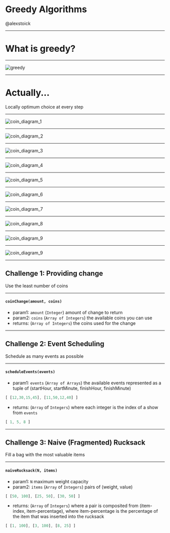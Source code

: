 # Greedy Algorithms
@alexstoick

---

# What is greedy?

---

![greedy](https://photos-4.dropbox.com/t/2/AAAXSaWO16lj63RQdSHTWKmQMNQmzxE-wwLUDrf7p6hpdg/12/13711485/png/32x32/1/_/1/2/Screenshot%202016-05-17%2013.55.10.png/EKGOmAoYyPHHAiABKAE/092AuAh6UuToBQNwSXVfwTAX1FGHAD5__X2tjy2lk_A?size=2048x1536&size_mode=3)

---

# Actually...

Locally optimum choice at every step

---

![coin_diagram_1](https://photos-6.dropbox.com/t/2/AADjH3TVgWYn3qf9L06cNLWY3AdLTccBYEshkgeEe0IxiA/12/13711485/png/32x32/1/_/1/2/change-4.png/EKGOmAoYivLHAiABKAE/0GmXuJ78aIPlPdk5PXl0MTSAUN6rq-o0PIE4apkoJIY?size=2048x1536&size_mode=3)

---

![coin_diagram_2](https://photos-1.dropbox.com/t/2/AABGgVvp4QgM-FJuUimPFkKdUWLCsSsfoBi2bhFeC5PGDg/12/13711485/png/32x32/1/_/1/2/change-5.png/EKGOmAoYivLHAiABKAE/YJ4pyQmSl9IDzRHhJu32qsJudvPqAlZBBGJ8T1d8Z60?size=2048x1536&size_mode=3)

---

![coin_diagram_3](https://photos-1.dropbox.com/t/2/AAANaE9bYGpcuQugSZrCyaAm88Ew9H_vGCiIPs-D509d7g/12/13711485/png/32x32/1/_/1/2/change-6.png/EKGOmAoYivLHAiABKAE/hXMv_dUDKX8CbdM9VLt2aq8LBGPb6Np5DigIr9T6V9I?size=2048x1536&size_mode=3)

---

![coin_diagram_4](https://photos-3.dropbox.com/t/2/AAB8iWcCHjhGhu8XCVZufE036FGAHYR3I69VTr47IEfEmQ/12/13711485/png/32x32/1/_/1/2/change-7.png/EKGOmAoYivLHAiABKAE/NrfyZFrRM9Cu-6cAPkbqwiWf5RZ5WRKOCksZbOaaAL0?size=2048x1536&size_mode=3)

---

![coin_diagram_5](https://photos-6.dropbox.com/t/2/AABR5PuXDX6ihUQ2jHZFn4fQYmYfut5OZhvxgmt-g4D9Gw/12/13711485/png/32x32/1/_/1/2/change-8.png/EKGOmAoYivLHAiABKAE/szMLRBg04FlWfV_PQcw91JVYugn5saX4xw1P76vgRj4?size=2048x1536&size_mode=3)

---

![coin_diagram_6](https://photos-4.dropbox.com/t/2/AAC6-GPYwl6NfxuczJJjQ5vDJtDjiLKwp4yjqChzZEFGGw/12/13711485/png/32x32/1/_/1/2/change-9.png/EKGOmAoYivLHAiABKAE/79K8RvKJ8a69k7X6E0QtPMskA7f5xhjURghLAvoI8D0?size=2048x1536&size_mode=3)

---

![coin_diagram_7](https://photos-5.dropbox.com/t/2/AAAosx49UrHWDenlaLMcqwPSzlqtcNq3-fQsnXuM6M5XwQ/12/13711485/png/32x32/1/_/1/2/change-10.png/EKGOmAoYivLHAiABKAE/JsABWjqwuH0ZUAavxhAeouDk6FTCJGQFTjVgJh5yR3A?size=2048x1536&size_mode=3)

---

![coin_diagram_8](https://photos-2.dropbox.com/t/2/AADFY2YCdUC40dX5GySk8zz54bXylH63ecnRTWHQsdyFBQ/12/13711485/png/32x32/1/_/1/2/change-11.png/EKGOmAoYivLHAiABKAE/czM9CNytVyCi6TUwUfAvSa8-NJx7_3vUn_mU8qWdz_g?size=2048x1536&size_mode=3)

---

![coin_diagram_9](https://photos-1.dropbox.com/t/2/AABRU0QIwofQu8bq58KqTh4Cofz_TxvQJtZ_cdZTG23q4g/12/13711485/png/32x32/1/_/1/2/change-12.png/EKGOmAoYivLHAiABKAE/1kHqaJ4bCxIqxuhIqyF--9D8DD3NhsPiOSxGApdqpFc?size=2048x1536&size_mode=3)

---

![coin_diagram_9](https://photos-4.dropbox.com/t/2/AADSBpgG-27RzexkpPSvlnfZTZN9YCKzyzZ-AEb9s4j_2Q/12/13711485/png/32x32/1/_/1/2/change-13.png/EKGOmAoYivLHAiABKAE/GfMiMT6OVBaLjF7hf22kR4RBVb9sg4m_Z2jFDfBvdlg?size=2048x1536&size_mode=3)

---

## Challenge 1: Providing change

Use the least number of coins

---

#### `coinChange(amount, coins)`
- param1: `amount` (`Integer`) amount of change to return
- param2: `coins` (`Array of Integers`) the available coins you can use
- returns: (`Array of Integers`) the coins used for the change

---


## Challenge 2: Event Scheduling

Schedule as many events as possible

---

#### `scheduleEvents(events)`
- param1: `events` (`Array of Arrays`) the available events represented as a tuple of (startHour, startMinute, finishHour, finishMinute)
```js
[ [12,30,15,45], [11,50,12,40] ]
```
- returns: (`Array` of `Integers`) where each integer is the index of a show from `events`

```js
[ 1, 5, 8 ]
```

---

## Challenge 3: Naive (Fragmented) Rucksack

Fill a bag with the most valuable items

---

#### `naiveRucksack(N, items)`
- param1: `N` maximum weight capacity
- param2: `items` (`Array` of `Integers`) pairs of (weight, value)
```js
[ [50, 100], [25, 50], [30, 50] ]
```
- returns: (`Array` of `Integers`) where a pair is composited from (item-index, item-percentage), where item-percentage is the percentage of the item that was inserted into the rucksack

```js
[ [1, 100], [3, 100], [8, 25] ]
```
